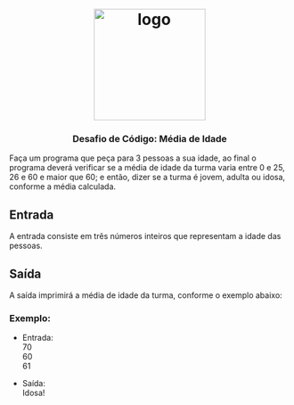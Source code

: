 <h1 align="center">
<h1 align="center">
  <br>
  <img src="https://user-images.githubusercontent.com/93685200/204018285-c0264742-fdb1-4f74-8106-364b2b5bb340.png" alt="logo" height="200">
</h1>

<h3 align="center"> Desafio de Código: Média de Idade</h3>

Faça um programa que peça para 3 pessoas a sua idade, ao final o programa deverá verificar se a média de idade da turma varia entre 0 e 25, 26 e 60 e maior que 60; e então, dizer se a turma é jovem, adulta ou idosa, conforme a média calculada.

## Entrada
A entrada consiste em três números inteiros que representam a idade das pessoas.

## Saída
A saída imprimirá a média de idade da turma, conforme o exemplo abaixo:

### Exemplo:
- Entrada:<br /> 
70 <br />
60 <br />
61 <br />
  
- Saída: <br />
Idosa!
